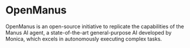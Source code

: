 # OpenManus
OpenManus is an open-source initiative to replicate the capabilities of the Manus AI agent, a state-of-the-art general-purpose AI developed by Monica, which excels in autonomously executing complex tasks.
